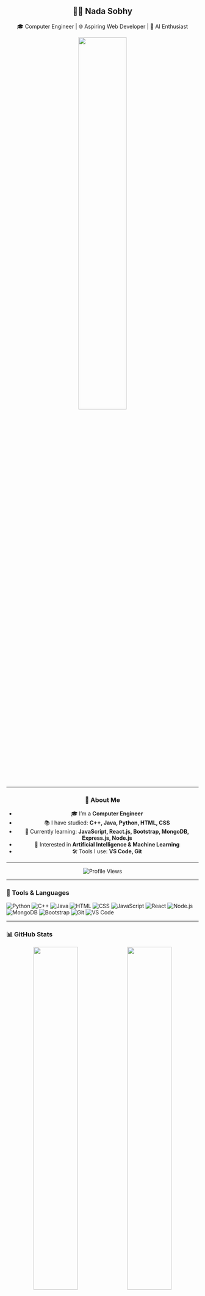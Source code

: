 <div align="center">

## 👩‍💻 Nada Sobhy  
🎓 Computer Engineer | 🌐 Aspiring Web Developer | 🤖 AI Enthusiast  

<img src="https://media.giphy.com/media/L1R1tvI9svkIWwpVYr/giphy.gif" width="50%"/>

---

### 👩 About Me  
- 🎓 I’m a **Computer Engineer**  
- 📚 I have studied: **C++, Java, Python, HTML, CSS**  
- 🚀 Currently learning: **JavaScript, React.js, Bootstrap, MongoDB, Express.js, Node.js**  
- 🤖 Interested in **Artificial Intelligence & Machine Learning**  
- 🛠 Tools I use: **VS Code, Git**  

---

![Profile Views](https://komarev.com/ghpvc/?username=NadaSobhy612&style=flat&color=blue&label=PROFILE+VIEWS)

</div>

---

### 🚀 Tools & Languages  

![Python](https://img.shields.io/badge/Python-FFD43B?style=flat&logo=python&logoColor=darkgreen)
![C++](https://img.shields.io/badge/C++-00599C?style=flat&logo=cplusplus&logoColor=white)
![Java](https://img.shields.io/badge/Java-ED8B00?style=flat&logo=java&logoColor=white)
![HTML](https://img.shields.io/badge/HTML5-E34F26?style=flat&logo=html5&logoColor=white)
![CSS](https://img.shields.io/badge/CSS3-1572B6?style=flat&logo=css3&logoColor=white)
![JavaScript](https://img.shields.io/badge/JavaScript-323330?style=flat&logo=javascript&logoColor=F7DF1E)
![React](https://img.shields.io/badge/React-20232A?style=flat&logo=react&logoColor=61DAFB)
![Node.js](https://img.shields.io/badge/Node.js-43853D?style=flat&logo=node.js&logoColor=white)
![MongoDB](https://img.shields.io/badge/MongoDB-4EA94B?style=flat&logo=mongodb&logoColor=white)
![Bootstrap](https://img.shields.io/badge/Bootstrap-563D7C?style=flat&logo=bootstrap&logoColor=white)
![Git](https://img.shields.io/badge/GIT-E44C30?style=flat&logo=git&logoColor=white)
![VS Code](https://img.shields.io/badge/VS%20Code-0078D4?style=flat&logo=visual%20studio%20code&logoColor=white)

---

### 📊 GitHub Stats  

<div align="center">

<img src="https://github-readme-stats.vercel.app/api?username=NadaSobhy612&show_icons=true&theme=tokyonight" width="48%">
<img src="https://github-readme-stats.vercel.app/api/top-langs/?username=NadaSobhy612&layout=compact&theme=tokyonight" width="48%">

</div>

---

### 🌐 Connect with me  

[![LinkedIn](https://img.shields.io/badge/LinkedIn-blue?style=flat&logo=linkedin&logoColor=white)](https://www.linkedin.com/in/nada-mohammed-400a6536b?utm_source=share&utm_campaign=share_via&utm_content=profile&utm_medium=android_app)  
[![GitHub](https://img.shields.io/badge/GitHub-black?style=flat&logo=github&logoColor=white)](https://github.com/NadaSobhy612)  


